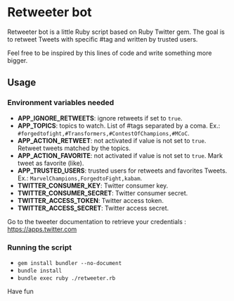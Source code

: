 # Retweeter bot

Retweeter bot is a little Ruby script based on Ruby Twitter gem.
The goal is to retweet Tweets with specific #tag and written by trusted users.

Feel free to be inspired by this lines of code and write something more bigger.

## Usage

### Environment variables needed

 * **APP_IGNORE_RETWEETS**: ignore retweets if set to `true`.
 * **APP_TOPICS**: topics to watch. List of #tags separated by a coma. Ex.: `#forgedtofight,#Transformers,#ContestOfChampions,#MCoC`.
 * **APP_ACTION_RETWEET**: not activated if value is not set to `true`. Retweet tweets  matched by the topics.
 * **APP_ACTION_FAVORITE**: not activated if value is not set to `true`. Mark tweet as favorite (like).
 * **APP_TRUSTED_USERS**: trusted users for retweets and favorites Tweets. Ex.: `MarvelChampions,ForgedtoFight,kabam`.
 * **TWITTER_CONSUMER_KEY**: Twitter consumer key.
 * **TWITTER_CONSUMER_SECRET**: Twitter consumer secret.
 * **TWITTER_ACCESS_TOKEN**: Twitter access token.
 * **TWITTER_ACCESS_SECRET**: Twitter access secret.

 Go to the tweeter documentation to retrieve your credentials : https://apps.twitter.com

### Running the script

 * `gem install bundler --no-document`
 * `bundle install`
 * `bundle exec ruby ./retweeter.rb`

 Have fun